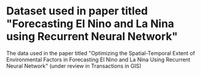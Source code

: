 # Dataset used in paper titled "Forecasting El Nino and La Nina using Recurrent Neural Network"

The data used in the paper titled "Optimizing the Spatial-Temporal Extent of Environmental Factors in Forecasting El Nino and La Nina Using Recurrent Neural Network" (under review in Transactions in GIS)
